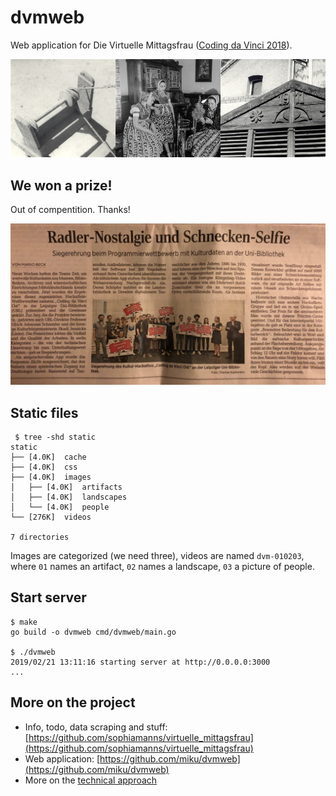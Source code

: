 # dvmweb

Web application for Die Virtuelle Mittagsfrau ([Coding da Vinci 2018](https://codingdavinci.de/events/ost/)).

![](static/022117.jpg)

## We won a prize!

Out of compentition. Thanks!

![](static/hPcd3Sx.jpg)

## Static files

```shell
 $ tree -shd static
static
├── [4.0K]  cache
├── [4.0K]  css
├── [4.0K]  images
│   ├── [4.0K]  artifacts
│   ├── [4.0K]  landscapes
│   └── [4.0K]  people
└── [276K]  videos

7 directories
```

Images are categorized (we need three), videos are named `dvm-010203`, where
`01` names an artifact, `02` names a landscape, `03` a picture of people.

## Start server

```shell
$ make
go build -o dvmweb cmd/dvmweb/main.go

$ ./dvmweb
2019/02/21 13:11:16 starting server at http://0.0.0.0:3000
...
```

## More on the project

* Info, todo, data scraping and stuff: [https://github.com/sophiamanns/virtuelle_mittagsfrau](https://github.com/sophiamanns/virtuelle_mittagsfrau)
* Web application: [https://github.com/miku/dvmweb](https://github.com/miku/dvmweb)
* More on the [technical approach](docs/README.md)
